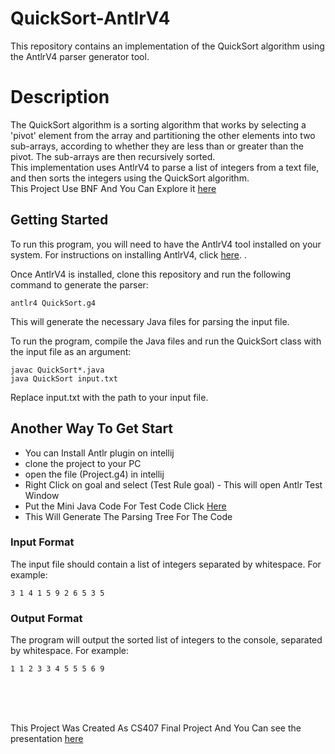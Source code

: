 # QuickSort-AntlrV4
This repository contains an implementation of the QuickSort algorithm using the AntlrV4 parser generator tool.

# Description
The QuickSort algorithm is a sorting algorithm that works by selecting a 'pivot' element from the array and partitioning the other elements into two sub-arrays, according to whether they are less than or greater than the pivot. The sub-arrays are then recursively sorted.
<br />
This implementation uses AntlrV4 to parse a list of integers from a text file, and then sorts the integers using the QuickSort algorithm.
<br />
This Project Use BNF And You Can Explore it [here](https://www.cambridge.org/resources/052182060X/MCIIJ2e/grammar.htm)

## Getting Started
To run this program, you will need to have the AntlrV4 tool installed on your system. For instructions on installing AntlrV4, click [here](https://www.antlr.org/).
.

Once AntlrV4 is installed, clone this repository and run the following command to generate the parser:

```
antlr4 QuickSort.g4
```
This will generate the necessary Java files for parsing the input file.

To run the program, compile the Java files and run the QuickSort class with the input file as an argument:
```
javac QuickSort*.java
java QuickSort input.txt
```
Replace input.txt with the path to your input file.

## Another Way To Get Start

- You can Install Antlr plugin on intellij
- clone the project to your PC
- open the file (Project.g4) in intellij
- Right Click on goal and select (Test Rule goal) - This will open Antlr Test Window
- Put the Mini Java Code For Test Code Click [Here](https://www.cambridge.org/resources/052182060X/MCIIJ2e/programs/QuickSort.java)
- This Will Generate The Parsing Tree For The Code

### Input Format
The input file should contain a list of integers separated by whitespace. For example:

```
3 1 4 1 5 9 2 6 5 3 5
```
### Output Format
The program will output the sorted list of integers to the console, separated by whitespace. For example:

```
1 1 2 3 3 4 5 5 5 6 9
```
<br />
<br />
<br />

This Project Was Created As CS407 Final Project And You Can see the presentation [here](https://www.canva.com/design/DAFijw1akMs/S5DWyMlLH6U9lm8YJTZcSA/view?utm_content=DAFijw1akMs&utm_campaign=designshare&utm_medium=link&utm_source=publishsharelink#17)
